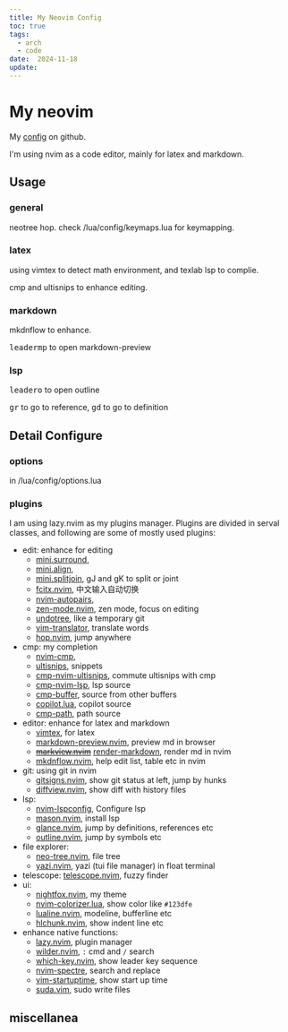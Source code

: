 ```yaml
---
title: My Neovim Config
toc: true
tags:
  - arch
  - code
date:  2024-11-18
update: 
---
```

# My neovim
My [config](https://github.com/HiraethEcho/nvim) on github.

I'm using nvim as a code editor, mainly for latex and markdown.

## Usage

### general
neotree hop. check /lua/config/keymaps.lua for keymapping.

### latex
using vimtex to detect math environment, and texlab lsp to complie.

cmp and ultisnips to enhance editing.
### markdown
mkdnflow to enhance.

<kbd>leader</kbd><kbd>m</kbd><kbd>p</kbd> to open markdown-preview
### lsp
<kbd>leader</kbd><kbd>o</kbd> to open outline

<kbd>g</kbd><kbd>r</kbd> to go to reference, <kbd>g</kbd><kbd>d</kbd> to go to definition
## Detail Configure

### options
in /lua/config/options.lua

### plugins

I am using lazy.nvim as my plugins manager. Plugins are divided in serval classes, and following are some of mostly used plugins:

- edit: enhance for editing
    - [mini.surround](https://github.com/echasnovski/mini.surround),
    - [mini.align](https://github.com/eccasnovski/mini.align),
    - [mini.splitjoin](https://github.com/echasnovski/mini.splitjoin), gJ and gK to split or joint
    - [fcitx.nvim](https://github.com/smartding/fcitx.nvim), 中文输入自动切换
    - [nvim-autopairs](https://github.com/windwp/nvim-autopairs),
    - [zen-mode.nvim](https://github.com/folke/zen-mode.nvim), zen mode, focus on editing
    - [undotree](https://github.com/mbbill/undotree), like a temporary git
    - [vim-translator](https://github.com/voldikss/vim-translator), translate words
    - [hop.nvim](https://github.com/phaazon/hop.nvim), jump anywhere
- cmp: my completion
    - [nvim-cmp](https://github.com/hrsh7th/nvim-cmp),
    - [ultisnips](https://github.com/SirVer/ultisnips), snippets
    - [cmp-nvim-ultisnips](https://github.com/quangnguyen30192/cmp-nvim-ultisnips), commute ultisnips with cmp
    - [cmp-nvim-lsp](https://github.com/hrsh7th/cmp-nvim-lsp), lsp source
    - [cmp-buffer](https://github.com/hrsh7th/cmp-buffer), source from other buffers
    - [copilot.lua](https://github.com/zbirenbaum/copilot.lua), copilot source
    - [cmp-path](https://github.com/hrsh7th/cmp-path), path source
- editor: enhance for latex and markdown
    - [vimtex](https://github.com/lervag/vimtex), for latex
    - [markdown-preview.nvim](https://github.com/iamcco/markdown-preview.nvim), preview md in browser
    - ~~[markview.nvim](https://github.com/OXY2DEV/markview.nvim)~~  [render-markdown](https://github.com/MeanderingProgrammer/render-markdown.nvim), render md in nvim
    - [mkdnflow.nvim](https://github.com/jakewvincent/mkdnflow.nvim), help edit list, table etc in nvim
- git: using git in nvim
    - [gitsigns.nvim](https://github.com/lewis6991/gitsigns.nvim), show git status at left, jump by hunks
    - [diffview.nvim](https://github.com/sindrets/diffview.nvim), show diff with history files
- lsp:
    - [nvim-lspconfig](https://github.com/neovim/nvim-lspconfig), Configure lsp
    - [mason.nvim](https://github.com/williamboman/mason.nvim), install lsp
    - [glance.nvim](https://github.com/dnlhc/glance.nvim), jump by definitions, references etc
    - [outline.nvim](https://github.com/hedyhli/outline.nvim), jump by symbols etc
- file explorer:
    - [neo-tree.nvim](https://github.com/nvim-neo-tree/neo-tree.nvim), file tree
    - [yazi.nvim](https://github.com/mikavilpas/yazi.nvim), yazi (tui file manager) in float terminal
- telescope: [telescope.nvim](https://github.com/nvim-telescope/telescope.nvim), fuzzy finder
- ui:
    - [nightfox.nvim](https://github.com/EdenEast/nightfox.nvim), my theme
    - [nvim-colorizer.lua](https://github.com/norcalli/nvim-colorizer.lua), show color like `#123dfe`
    - [lualine.nvim](https://github.com/nvim-lualine/lualine.nvim), modeline, bufferline etc
    - [hlchunk.nvim](https://github.com/shellRaining/hlchunk.nvim), show indent line etc
- enhance native functions:
    - [lazy.nvim](https://github.com/folke/lazy.nvim), plugin manager
    - [wilder.nvim](https://github.com/gelguy/wilder.nvim), `:` cmd and `/` search
    - [which-key.nvim](https://github.com/folke/which-key.nvim), show leader key sequence
    - [nvim-spectre](https://github.com/nvim-pack/nvim-spectre), search and replace
    - [vim-startuptime](https://github.com/dstein64/vim-startuptime), show start up time
    - [suda.vim](https://github.com/lambdalisue/suda.vim), sudo write files

## miscellanea

